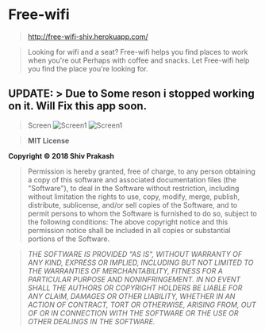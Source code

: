 # Free-wifi

> http://free-wifi-shiv.herokuapp.com/

> Looking for wifi and a seat? Free-wifi helps you find places to work when you're out
  Perhaps with coffee and snacks. Let Free-wifi help you find the place you're looking for.

## UPDATE: > Due to Some reson i stopped working on it. Will Fix this app soon.

> Screen 
  ![Screen1](../master/free-wifi1.jpg)
  ![Screen1](../master/free-wifi2.jpg)

> **MIT License**

  **Copyright © 2018 Shiv Prakash**

> Permission is hereby granted, free of charge, to any person obtaining a copy
  of this software and associated documentation files (the "Software"), to deal
  in the Software without restriction, including without limitation the rights
  to use, copy, modify, merge, publish, distribute, sublicense, and/or sell
  copies of the Software, and to permit persons to whom the Software is
  furnished to do so, subject to the following conditions:
  The above copyright notice and this permission notice shall be included in all
  copies or substantial portions of the Software.


> *THE SOFTWARE IS PROVIDED "AS IS", WITHOUT WARRANTY OF ANY KIND, EXPRESS OR
  IMPLIED, INCLUDING BUT NOT LIMITED TO THE WARRANTIES OF MERCHANTABILITY,
  FITNESS FOR A PARTICULAR PURPOSE AND NONINFRINGEMENT. IN NO EVENT SHALL THE
  AUTHORS OR COPYRIGHT HOLDERS BE LIABLE FOR ANY CLAIM, DAMAGES OR OTHER
  LIABILITY, WHETHER IN AN ACTION OF CONTRACT, TORT OR OTHERWISE, ARISING FROM,
  OUT OF OR IN CONNECTION WITH THE SOFTWARE OR THE USE OR OTHER DEALINGS IN THE
  SOFTWARE.*

